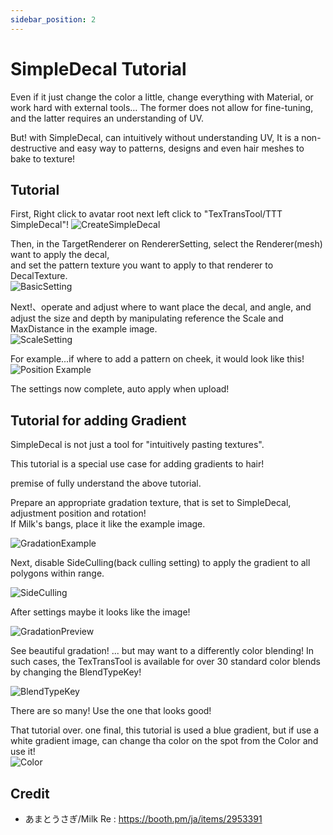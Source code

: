 ```yaml
---
sidebar_position: 2
---
```


# SimpleDecal Tutorial

Even if it just change the color a little, change everything with Material, or work hard with external tools…
The former does not allow for fine-tuning, and the latter requires an understanding of UV.

But! with SimpleDecal, can intuitively without understanding UV,
It is a non-destructive and easy way to patterns, designs and even hair meshes to bake to texture!

## Tutorial

First, Right click to avatar root next left click to "TexTransTool/TTT SimpleDecal"!
![CreateSimpleDecal](img/sd-CreateSimpleDecal.png)

Then, in the TargetRenderer on RendererSetting, select the Renderer(mesh) want to apply the decal,  
and set the pattern texture you want to apply to that renderer to DecalTexture.  
![BasicSetting](img/sd-BasicSetting.png)

Next!、operate and adjust where to want place the decal, and angle, and adjust the size and depth by manipulating reference the Scale and MaxDistance in the example image.  
![ScaleSetting](img/sd-ScaleSetting.png)

For example...if where to add a pattern on cheek, it would look like this!
![Position Example](img/sd-PositionExample.png)

The settings now complete, auto apply when upload!

## Tutorial for adding Gradient

SimpleDecal is not just a tool for "intuitively pasting textures".

This tutorial is a special use case for adding gradients to hair!

premise of fully understand the above tutorial.

Prepare an appropriate gradation texture, that is set to SimpleDecal, adjustment position and rotation!  
If Milk's bangs, place it like the example image.

![GradationExample](img/sd-GradationExample.png)

Next, disable SideCulling(back culling setting) to apply the gradient to all polygons within range.

![SideCulling](img/sd-SideCulling.png)

After settings maybe it looks like the image!

![GradationPreview](img/sd-GradationPreview.png)

See beautiful gradation! ... but may want to a differently color blending!
In such cases, the TexTransTool is available for over 30 standard color blends by changing the BlendTypeKey!

![BlendTypeKey](img/sd-BlendTypeKey.png)

There are so many! Use the one that looks good!

That tutorial over. one final, this tutorial is used a blue gradient, but if use a white gradient image, can change tha color on the spot from the Color and use it!  
![Color](img/sd-Color.png)

## Credit

- あまとうさぎ/Milk Re : <https://booth.pm/ja/items/2953391>

